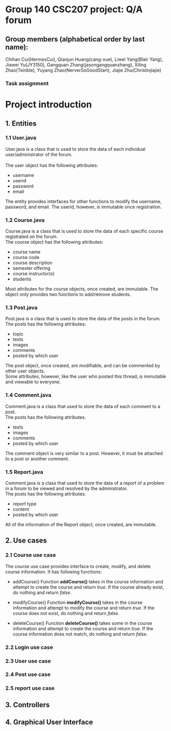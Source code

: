 # Group 140 CSC207 project: Q/A forum
## Group members (alphabetical order by last name):
Chihan Cui(HermesCui), Qianjun Huang(cang-xue), Liwei Yang(Blair Yang), Jiawei Yu(JY3150),  Gangquan Zhang(jasongangquanzhang), Xiling Zhao(Teinble), Yuyang Zhao(NerverSoGoodStart), Jiajie Zhu(Christinjiajie)
### Task assignment
# Project introduction
## 1. Entities
### 1.1 User.java
User.java is a class that is used to store the data of each individual user/administrator of the forum. \
\
The user object has the following attributes:
* username
* userid
* password
* email

The entity provides interfaces for other functions to modify the username, password, and email. The userid, however,
is immutable once registration.
### 1.2 Course.java
Course.java is a class that is used to store the data of each specific course registrated on the forum.
\
The course object  has the following attributes:
* course name
* course code
* course description
* semester offering
* course instructor(s)
* students

Most attributes for the course objects, once created, are immutable. The object only provides two
functions to add/remove students.
### 1.3 Post.java
Post.java is a class that is used to store the data of the posts in the forum. \
The posts has the following attributes:
* topic
* texts
* images
* comments
* posted by which user

The post object, once created, are modifiable, and can be commented by other user objects. \
Some attributes, however, like the user who posted this thread, is immutable and viewable to everyone.
### 1.4 Comment.java
Comment.java is a class that used to store the data of each comment to a post.\
The posts has the following attributes.
* texts
* images
* comments
* posted by which user

The comment object is very similar to a post. However, it must be attached to a post or another comment.
### 1.5 Report.java
Comment.java is a class that used to store the data of a report of a problem in a forum to be viewed and resolved by the administrator.\
The posts has the following attributes.
* report type
* content
* posted by which user

All of the information of the Report object, once created, are immutable.
## 2. Use cases
### 2.1 Course use case
The course use case provides interface to create, modify, and delete course information. It has following functions:
* addCourse()
Function **addCourse()** takes in the course information and attempt to create the course and 
return *true*. If the course already exist, do nothing and return *false*. 


* modifyCourse()
Function **modifyCourse()** takes in the course information and attempt to modify the course and
  return *true*. If the course does not exist, do nothing and return *false*.


* deleteCourse()
Function **deleteCourse()** takes some in the course information and attempt to create the course and
  return *true*. If the course information does not match, do nothing and return *false*.

### 2.2 Login use case
### 2.3 User use case
### 2.4 Post use case
### 2.5 report use case

## 3. Controllers
## 4. Graphical User Interface
